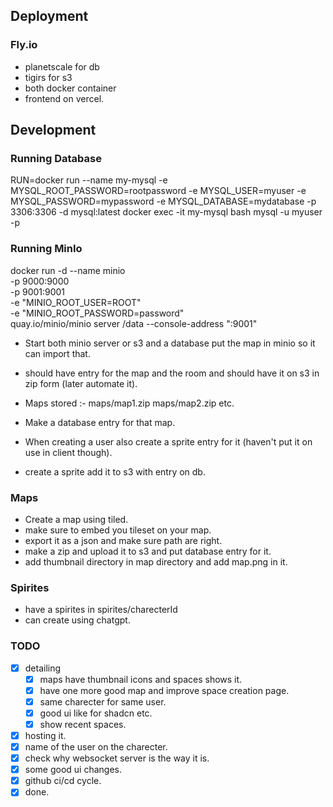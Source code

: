 ## Deployment 

### Fly.io
- planetscale for db
- tigirs for s3
- both docker container 
- frontend on vercel.

## Development

### Running Database 
RUN=docker run --name my-mysql -e MYSQL_ROOT_PASSWORD=rootpassword -e MYSQL_USER=myuser -e MYSQL_PASSWORD=mypassword -e MYSQL_DATABASE=mydatabase -p 3306:3306 -d mysql:latest 
docker exec -it my-mysql bash
mysql -u myuser -p


### Running MinIo
docker run -d --name minio \
  -p 9000:9000 \
  -p 9001:9001 \
  -e "MINIO_ROOT_USER=ROOT" \
  -e "MINIO_ROOT_PASSWORD=password" \
  quay.io/minio/minio server /data --console-address ":9001"


- Start both minio server or s3 and a database put the map in minio so it can import that.
- should have entry for the map and the room and should have it on s3 in zip form (later automate it).
- Maps stored :- maps/map1.zip maps/map2.zip etc.
- Make a database entry for that map.

- When creating a user also create a sprite entry for it (haven't put it on use in client though). 
- create a sprite add it to s3 with entry on db.

### Maps
- Create a map using tiled. 
- make sure to embed you tileset on your map.
- export it as a json and make sure path are right. 
- make a zip and upload it to s3 and put database entry for it. 
- add thumbnail directory in map directory and add map.png in it.

### Spirites
- have a spirites in spirites/charecterId
- can create using chatgpt.

### TODO
- [x] detailing
  - [x] maps have thumbnail icons and spaces shows it.
  - [x] have one more good map and improve space creation page.
  - [x] same charecter for same user. 
  - [x] good ui like for shadcn etc. 
  - [x] show recent spaces. 
- [x] hosting it. 
- [x] name of the user on the charecter. 
- [x] check why websocket server is the way it is. 
- [x] some good ui changes. 
- [x] github ci/cd cycle. 
- [x] done. 